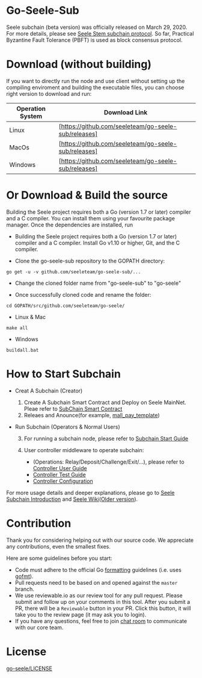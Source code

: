 # Go-Seele-Sub
Seele subchain (beta version) was officially released on March 29, 2020. For more details, please see [Seele Stem subchain protocol](https://medium.com/@SeeleTech/seele-stem-subchain-protocol-b5eceb02aaa3). So far, Practical Byzantine Fault Tolerance (PBFT) is used as block consensus protocol.

# Download (without building)
If you want to directly run the node and use client without setting up the compiling enviroment and building the executable files, you can choose right version to download and run:

| Operation System |      Download Link     |
|---------|----------------------------------------------------------|
| Linux   | [https://github.com/seeleteam/go-seele-sub/releases]|
| MacOs   | [https://github.com/seeleteam/go-seele-sub/releases]|
| Windows | [https://github.com/seeleteam/go-seele-sub/releases]|

# Or Download & Build the source

Building the Seele project requires both a Go (version 1.7 or later) compiler and a C compiler. You can install them using your favourite package manager. Once the dependencies are installed, run

- Building the Seele project requires both a Go (version 1.7 or later) compiler and a C compiler. Install Go v1.10 or higher, Git, and the C compiler.

- Clone the go-seele-sub repository to the GOPATH directory:

```
go get -u -v github.com/seeleteam/go-seele-sub/...
```

- Change the cloned folder name from "go-seele-sub" to "go-seele"

- Once successfully cloned code and rename the folder:

```
cd GOPATH/src/github.com/seeleteam/go-seele/
```

- Linux & Mac

```
make all
```

- Windows
```
buildall.bat
```

# How to Start Subchain 

- Creat A Subchain (Creator)

  1. Create A Subchain Smart Contract and Deploy on Seele MainNet. Pleae refer to [SubChain Smart Contract](https://seeletech.gitbook.io/wiki/developer/intro/subchain_contract)
  2. Releaes and Anounce(for example, [mall_pay_template](https://github.com/seeleteam/go-seele-sub/projects))

- Run Subchain (Operators & Normal Users)
  
  3. For running a subchain node, please refer to [Subchain Start Guide](https://seeletech.gitbook.io/wiki/developer/intro/subchain_start)
  
  4. User controller middleware to operate subchain: 
        - (Operations: Relay/Deposit/Challenge/Exit/...), please refer to [Controller User Guide](https://seeletech.gitbook.io/wiki/developer/intro/seele-anchor-cli/0-user) 
        - [Controller Test Guide](https://seeletech.gitbook.io/wiki/developer/intro/seele-anchor-cli/1-test) 
        -  [Controller Configuration](https://seeletech.gitbook.io/wiki/developer/intro/seele-anchor-cli/2-conf) 
  
For more usage details and deeper explanations, please go to [Seele Subchain Introduction](https://seeletech.gitbook.io/wiki/developer/intro)  and [Seele Wiki](https://seeletech.gitbook.io/wiki/)([Older version](https://seeleteam.github.io/seele-doc/index.html)).

# Contribution

Thank you for considering helping out with our source code. We appreciate any contributions, even the smallest fixes.

Here are some guidelines before you start:
* Code must adhere to the official Go [formatting](https://golang.org/doc/effective_go.html#formatting) guidelines (i.e. uses [gofmt](https://golang.org/cmd/gofmt/)).
* Pull requests need to be based on and opened against the `master` branch.
* We use reviewable.io as our review tool for any pull request. Please submit and follow up on your comments in this tool. After you submit a PR, there will be a `Reviewable` button in your PR. Click this button, it will take you to the review page (it may ask you to login).
* If you have any questions, feel free to join [chat room](https://gitter.im/seeleteamchat/dev) to communicate with our core team.


# License

[go-seele/LICENSE](https://github.com/seeleteam/go-seele/blob/master/LICENSE)
